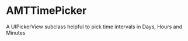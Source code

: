 AMTTimePicker
=============

A UIPickerView subclass helpful to pick time intervals in Days, Hours and Minutes
